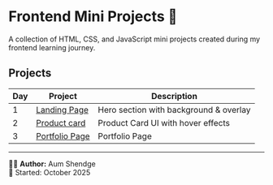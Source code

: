# Frontend Mini Projects 🚀

A collection of HTML, CSS, and JavaScript mini projects created during my frontend learning journey.

## Projects
| Day | Project | Description |
|-----|----------|--------------|
| 1 | [Landing Page](./day1-landing-page) | Hero section with background & overlay |
| 2 | [Product card](./day2-product-card) | Product Card UI with hover effects |
| 3 | [Portfolio Page](./day3-portfolio-page) | Portfolio Page |


---
👨‍💻 **Author:** Aum Shendge  
📅 Started: October 2025  
